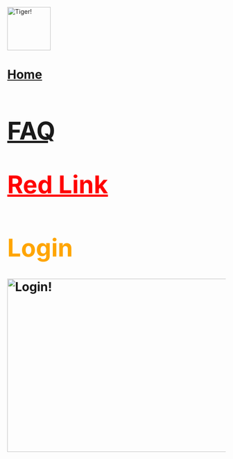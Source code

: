 <a href = https://theabso.github.io/no-deadzones><img alt = 'Tiger!' src = "https://user-images.githubusercontent.com/69938027/99356802-cae31b80-2878-11eb-8877-af476a9b3638.png" height = "100" width = "100"> </a>


<a href = 'https://theabso.github.io/no-deadzones/'>
    <h1 style = 'color:orange'>Home</h></a>

<a href = 'https://theabso.github.io/no-deadzones/FAQ'>
    <h1 style = 'color:orange'>FAQ</h></a>

<a href="http://example.com/" style="color:red;">Red Link</a>


# Login
<a href = https://github.com/TheAbso/no-deadzones/blob/gh-pages/login_complete.md>
    <img alt = 'Login!' src = "https://user-images.githubusercontent.com/69938027/99370157-51a0f400-288b-11eb-87b9-0096913777c0.PNG" height = "400" width = "10000"> </a>
